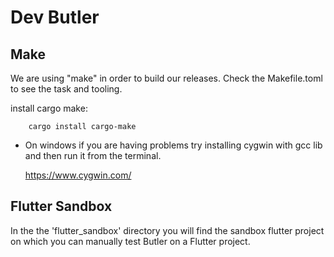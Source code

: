 # Dev Butler

## Make

We are using "make" in order to build our releases. Check the Makefile.toml 
to see the task and tooling.

install cargo make:

```
    cargo install cargo-make
```

- On windows if you are having problems try installing cygwin with gcc lib 
  and then run it from the terminal.
  
  https://www.cygwin.com/

## Flutter Sandbox

In the the 'flutter_sandbox' directory you will find the sandbox flutter 
project on which you can manually test Butler on a Flutter project.


